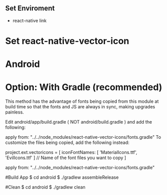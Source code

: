## Set Enviroment
+ react-native link
# Set react-native-vector-icon
# Android
# Option: With Gradle (recommended)
This method has the advantage of fonts being copied from this module at build time so that the fonts and JS are always in sync, making upgrades painless.

Edit android/app/build.gradle ( NOT android/build.gradle ) and add the following:

apply from: "../../node_modules/react-native-vector-icons/fonts.gradle"
To customize the files being copied, add the following instead:

project.ext.vectoricons = [
    iconFontNames: [ 'MaterialIcons.ttf', 'EvilIcons.ttf' ] // Name of the font files you want to copy
]

apply from: "../../node_modules/react-native-vector-icons/fonts.gradle"

#Build App
$ cd android
$ ./gradlew assembleRelease

#Clean
$ cd android
$ ./gradlew clean
